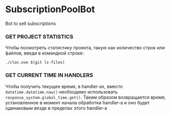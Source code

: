 # SubscriptionPoolBot

Bot to sell subscriptions

### GET PROJECT STATISTICS

Чтобы посмотреть статистику проекта, такую как количество
строк или файлов, введи в командной строке:

`./cloc.exe $(git ls-files)`

### GET CURRENT TIME IN HANDLERS

Чтобы получить текущее время, в handler-ах, вместо
`datetime.datetime.now()` необходимо использовать
`response_system.global_time.get()`. Таким образом
возвращается время, установленное в момент начала
обработки handler-а и оно будет одинаковым везде в
пределах этого handler-а
